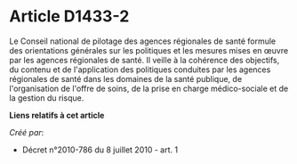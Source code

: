 # Article D1433-2

Le Conseil national de pilotage des agences régionales de santé formule des orientations générales sur les politiques et les
mesures mises en œuvre par les agences régionales de santé. Il veille à la cohérence des objectifs, du contenu et de
l'application des politiques conduites par les agences régionales de santé dans les domaines de la santé publique, de
l'organisation de l'offre de soins, de la prise en charge médico-sociale et de la gestion du risque.

**Liens relatifs à cet article**

_Créé par_:

  - Décret n°2010-786 du 8 juillet 2010 - art. 1

